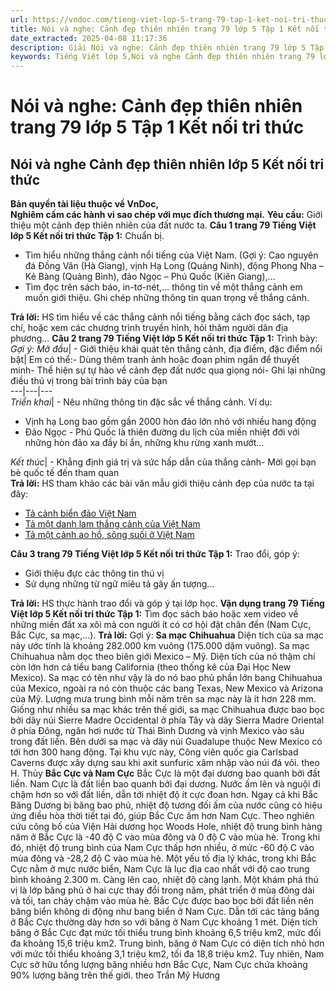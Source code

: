 ```yaml
---
url: https://vndoc.com/tieng-viet-lop-5-trang-79-tap-1-ket-noi-tri-thuc-319745
title: Nói và nghe: Cảnh đẹp thiên nhiên trang 79 lớp 5 Tập 1 Kết nối tri thức - VnDoc.com
date_extracted: 2025-04-08 11:17:36
description: Giải Nói và nghe: Cảnh đẹp thiên nhiên trang 79 lớp 5 Tập 1 Kết nối tri thức gồm các phần hướng dẫn giải chi tiết, đầy đủ nhất chỉ có trên VnDoc. Mời các bạn tham khảo.
keywords: Tiếng Việt lớp 5,Nói và nghe Cảnh đẹp thiên nhiên trang 79 lớp 5 Tập 1 Kết nối tri thức,Tiếng Việt lớp 5 trang 79 Tập 1 Kết nối tri thức,Nói và nghe Cảnh đẹp thiên nhiên lớp 5 Kết nối tri thức,Tiếng Việt lớp 5 Tập 1 trang 79 Kết nối tri thức,Nói và nghe Cảnh đẹp thiên nhiên lớp 5 trang 79,Tiếng Việt lớp 5 Kết nối tri thức,Tiếng Việt lớp 5 Tập 1,sgk Tiếng Việt lớp 5
---
```


# Nói và nghe: Cảnh đẹp thiên nhiên trang 79 lớp 5 Tập 1 Kết nối tri thức
## **Nói và nghe Cảnh đẹp thiên nhiên lớp 5 Kết nối tri thức**
**Bản quyền tài liệu thuộc về VnDoc,**  
**Nghiêm cấm các hành vi sao chép với mục đích thương mại.**
**Yêu cầu:** Giới thiệu một cảnh đẹp thiên nhiên của đất nước ta.
**Câu 1 trang 79 Tiếng Việt lớp 5 Kết nối tri thức Tập 1:** Chuẩn bị.
  * Tìm hiểu những thắng cảnh nổi tiếng của Việt Nam. \(Gợi ý: Cao nguyên đá Đồng Văn \(Hà Giang\), vịnh Hạ Long \(Quảng Ninh\), động Phong Nha – Kẻ Bàng \(Quảng Bình\), đảo Ngọc – Phú Quốc \(Kiên Giang\),...
  * Tìm đọc trên sách báo, in-tơ-nét,… thông tin về một thắng cảnh em muốn giới thiệu. Ghi chép những thông tin quan trọng về thắng cảnh.

**Trả lời:**
HS tìm hiểu về các thắng cảnh nổi tiếng bằng cách đọc sách, tạp chí, hoặc xem các chương trình truyền hình, hỏi thăm người dân địa phương...
**Câu 2 trang 79 Tiếng Việt lớp 5 Kết nối tri thức Tập 1:** Trình bày:
_Gợi ý:_
_Mở đầu_|  \- Giới thiệu khái quát tên thắng cảnh, địa điểm, đặc điểm nổi bật| Em có thể:\- Dùng thêm tranh ảnh hoặc đoạn phim ngắn để thuyết minh\- Thể hiện sự tự hào về cảnh đẹp đất nước qua giọng nói\- Ghi lại những điều thú vị trong bài trình bày của bạn  
---|---|---  
 _Triển khai_|  \- Nêu những thông tin đặc sắc về thắng cảnh. Ví dụ:
  * Vịnh hạ Long bao gồm gần 2000 hòn đảo lớn nhỏ với nhiều hang động
  * Đảo Ngọc - Phú Quốc là thiên đường du lịch của miền nhiệt đới với những hòn đảo xa đầy bí ẩn, những khu rừng xanh mướt...

_Kết thúc_|  \- Khẳng định giá trị và sức hấp dẫn của thắng cảnh\- Mời gọi bạn bè quốc tế đến tham quan  
**Trả lời:**
HS tham khảo các bài văn mẫu giới thiệu cảnh đẹp của nước ta tại đây:
  * [Tả cảnh biển đảo Việt Nam](<https://vndoc.com/cac-bai-van-mau-ta-canh-bien-153123>)
  * [Tả một danh lam thắng cảnh của Việt Nam](<https://vndoc.com/ta-lai-mot-danh-lam-thang-canh-138210>)
  * [Tả một cảnh ao hồ, sông suối ở Việt Nam](<https://vndoc.com/ta-mot-canh-song-nuoc-mot-vung-bien-mot-dong-song-mot-con-suoi-hay-mot-ho-nuoc-206967>)

**Câu 3 trang 79 Tiếng Việt lớp 5 Kết nối tri thức Tập 1:** Trao đổi, góp ý:
  * Giới thiệu đực các thông tin thú vị
  * Sử dụng những từ ngữ miêu tả gây ấn tượng...

**Trả lời:**
HS thực hành trao đổi và góp ý tại lớp học.
**Vận dụng trang 79 Tiếng Việt lớp 5 Kết nối tri thức Tập 1:** Tìm đọc sách báo hoặc xem video về những miền đất xa xôi mà con người ít có cơ hội đặt chân đến \(Nam Cực, Bắc Cực, sa mạc,...\).
**Trả lời:**
Gợi ý:
**Sa mạc Chihuahua**
Diện tích của sa mạc này ước tính là khoảng 282.000 km vuông \(175.000 dặm vuông\).
Sa mạc Chihuahua nằm dọc theo biên giới Mexico – Mỹ. Diện tích của nó thậm chí còn lớn hơn cả tiểu bang California \(theo thống kê của Đại Học New Mexico\). Sa mạc có tên như vậy là do nó bao phủ phần lớn bang Chihuahua của Mexico, ngoài ra nó còn thuộc các bang Texas, New Mexico và Arizona của Mỹ. Lượng mưa trung bình mỗi năm trên sa mạc này là ít hơn 228 mm.
Giống như nhiều sa mạc khác trên thế giới, sa mạc Chihuahua được bao bọc bởi dãy núi Sierre Madre Occidental ở phía Tây và dãy Sierra Madre Oriental ở phía Đông, ngăn hơi nước từ Thái Bình Dương và vịnh Mexico vào sâu trong đất liền.
Bên dưới sa mạc và dãy núi Guadalupe thuộc New Mexico có tới hơn 300 hang động. Tại khu vực này, Công viên quốc gia Carlsbad Caverns được xây dựng sau khi axit sunfuric xâm nhập vào núi đá vôi.
theo H. Thủy
**Bắc Cực và Nam Cực**
Bắc Cực là một đại dương bao quanh bởi đất liền. Nam Cực là đất liền bao quanh bởi đại dương. Nước ấm lên và nguội đi chậm hơn so với đất liền, dẫn tới nhiệt độ ít cực đoan hơn. Ngay cả khi Bắc Băng Dương bị băng bao phủ, nhiệt độ tương đối ấm của nước cũng có hiệu ứng điều hòa thời tiết tại đó, giúp Bắc Cực ấm hơn Nam Cực.
Theo nghiên cứu công bố của Viện Hải dương học Woods Hole, nhiệt độ trung bình hàng năm ở Bắc Cực là -40 độ C vào mùa đông và 0 độ C vào mùa hè. Trong khi đó, nhiệt độ trung bình của Nam Cực thấp hơn nhiều, ở mức -60 độ C vào mùa đông và -28,2 độ C vào mùa hè.
Một yếu tố địa lý khác, trong khi Bắc Cực nằm ở mực nước biển, Nam Cực là lục địa cao nhất với độ cao trung bình khoảng 2.300 m. Càng lên cao, nhiệt độ càng lạnh.
Một khám phá thú vị là lớp băng phủ ở hai cực thay đổi trong năm, phát triển ở mùa đông dài và tối, tan chảy chậm vào mùa hè. Bắc Cực được bao bọc bởi đất liền nên băng biển không di động như bang biển ở Nam Cực. Dẫn tới các tảng băng ở Bắc Cực thường dày hơn so với băng ở Nam Cực khoảng 1 mét.
Diện tích băng ở Bắc Cực đạt mức tối thiểu trung bình khoảng 6,5 triệu km2, mức đối đa khoảng 15,6 triệu km2. Trung bình, băng ở Nam Cực có diện tích nhỏ hơn với mức tối thiểu khoảng 3,1 triệu km2, tối đa 18,8 triệu km2. Tuy nhiên, Nam Cực sở hữu tổng lượng băng nhiều hơn Bắc Cực, Nam Cực chứa khoảng 90% lượng băng trên thế giới.
theo Trần Mỹ Hương
